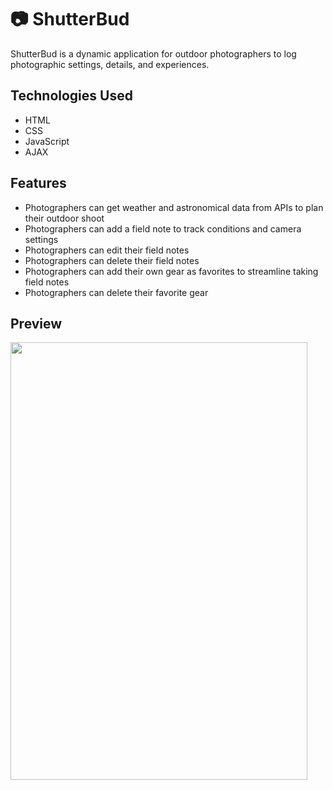 # :camera: ShutterBud
ShutterBud is a dynamic application for outdoor photographers to log photographic settings, details, and experiences. 

## Technologies Used
* HTML
* CSS
* JavaScript
* AJAX

## Features
* Photographers can get weather and astronomical data from APIs to plan their outdoor shoot
* Photographers can add a field note to track conditions and camera settings
* Photographers can edit their field notes
* Photographers can delete their field notes
* Photographers can add their own gear as favorites to streamline taking field notes
* Photographers can delete their favorite gear

## Preview
<img src="https://user-images.githubusercontent.com/73143959/110050991-e67c1000-7d09-11eb-83b1-c37695d83811.gif" width="475" height="700">


